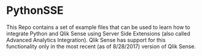 # PythonSSE
This Repo contains a set of example files that can be used to learn how to integrate Python and Qlik Sense using Server Side Extensions (also called Advanced Analytics Integration). Qlik Sense has support for this functionality only in the most recent (as of 8/28/2017) version of Qlik Sense.
